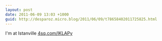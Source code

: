 ```yaml
---
layout: post
date: 2011-06-09 13:03 +1000
guid: http://desparoz.micro.blog/2011/06/09/t78658402011725825.html
---
```

I'm at Istanville [4sq.com/lKLAPy](http://4sq.com/lKLAPy)
